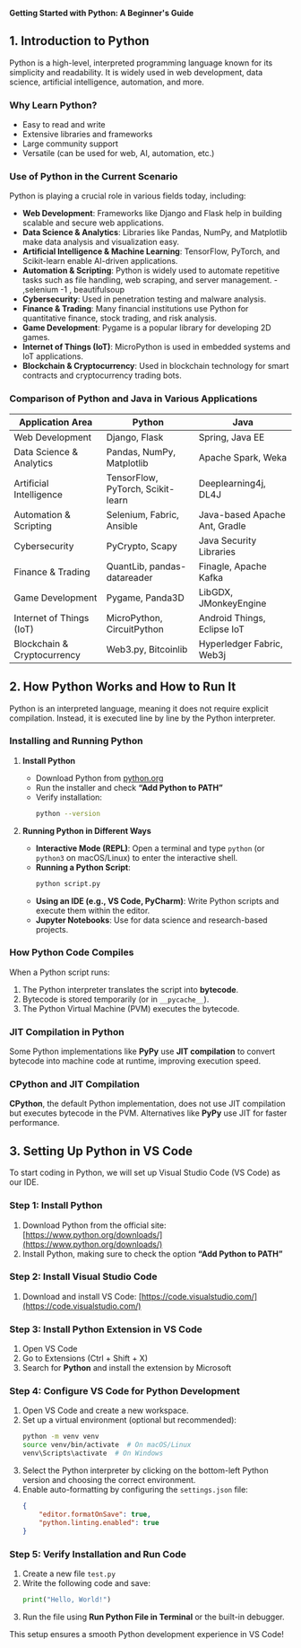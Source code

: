 **Getting Started with Python: A Beginner's Guide**

## 1. Introduction to Python

Python is a high-level, interpreted programming language known for its simplicity and readability. It is widely used in web development, data science, artificial intelligence, automation, and more.

### **Why Learn Python?**

- Easy to read and write
- Extensive libraries and frameworks
- Large community support
- Versatile (can be used for web, AI, automation, etc.)

### **Use of Python in the Current Scenario**

Python is playing a crucial role in various fields today, including:

- **Web Development**: Frameworks like Django and Flask help in building scalable and secure web applications.
- **Data Science & Analytics**: Libraries like Pandas, NumPy, and Matplotlib make data analysis and visualization easy.
- **Artificial Intelligence & Machine Learning**: TensorFlow, PyTorch, and Scikit-learn enable AI-driven applications.
- **Automation & Scripting**: Python is widely used to automate repetitive tasks such as file handling, web scraping, and server management. - ,selenium -1 , beautifulsoup
- **Cybersecurity**: Used in penetration testing and malware analysis.
- **Finance & Trading**: Many financial institutions use Python for quantitative finance, stock trading, and risk analysis.
- **Game Development**: Pygame is a popular library for developing 2D games.
- **Internet of Things (IoT)**: MicroPython is used in embedded systems and IoT applications.
- **Blockchain & Cryptocurrency**: Used in blockchain technology for smart contracts and cryptocurrency trading bots.

### **Comparison of Python and Java in Various Applications**

| Application Area            | Python                            | Java                          |
| --------------------------- | --------------------------------- | ----------------------------- |
| Web Development             | Django, Flask                     | Spring, Java EE               |
| Data Science & Analytics    | Pandas, NumPy, Matplotlib         | Apache Spark, Weka            |
| Artificial Intelligence     | TensorFlow, PyTorch, Scikit-learn | Deeplearning4j, DL4J          |
| Automation & Scripting      | Selenium, Fabric, Ansible         | Java-based Apache Ant, Gradle |
| Cybersecurity               | PyCrypto, Scapy                   | Java Security Libraries       |
| Finance & Trading           | QuantLib, pandas-datareader       | Finagle, Apache Kafka         |
| Game Development            | Pygame, Panda3D                   | LibGDX, JMonkeyEngine         |
| Internet of Things (IoT)    | MicroPython, CircuitPython        | Android Things, Eclipse IoT   |
| Blockchain & Cryptocurrency | Web3.py, Bitcoinlib               | Hyperledger Fabric, Web3j     |

## 2. How Python Works and How to Run It

Python is an interpreted language, meaning it does not require explicit compilation. Instead, it is executed line by line by the Python interpreter.

### **Installing and Running Python**

1. **Install Python**

   - Download Python from [python.org](https://www.python.org/downloads/)
   - Run the installer and check **“Add Python to PATH”**
   - Verify installation:
     ```sh
     python --version
     ```

2. **Running Python in Different Ways**

   - **Interactive Mode (REPL)**: Open a terminal and type `python` (or `python3` on macOS/Linux) to enter the interactive shell.
   - **Running a Python Script**:
     ```sh
     python script.py
     ```
   - **Using an IDE (e.g., VS Code, PyCharm)**: Write Python scripts and execute them within the editor.
   - **Jupyter Notebooks**: Use for data science and research-based projects.

### **How Python Code Compiles**

When a Python script runs:

1. The Python interpreter translates the script into **bytecode**.
2. Bytecode is stored temporarily (or in `__pycache__`).
3. The Python Virtual Machine (PVM) executes the bytecode.


### **JIT Compilation in Python**

Some Python implementations like **PyPy** use **JIT compilation** to convert bytecode into machine code at runtime, improving execution speed.

### **CPython and JIT Compilation**

**CPython**, the default Python implementation, does not use JIT compilation but executes bytecode in the PVM. Alternatives like **PyPy** use JIT for faster performance.

## 3. Setting Up Python in VS Code

To start coding in Python, we will set up Visual Studio Code (VS Code) as our IDE.

### **Step 1: Install Python**

1. Download Python from the official site: [https://www.python.org/downloads/](https://www.python.org/downloads/)
2. Install Python, making sure to check the option **“Add Python to PATH”**

### **Step 2: Install Visual Studio Code**

1. Download and install VS Code: [https://code.visualstudio.com/](https://code.visualstudio.com/)

### **Step 3: Install Python Extension in VS Code**

1. Open VS Code
2. Go to Extensions (Ctrl + Shift + X)
3. Search for **Python** and install the extension by Microsoft

### **Step 4: Configure VS Code for Python Development**

1. Open VS Code and create a new workspace.
2. Set up a virtual environment (optional but recommended):
   ```sh
   python -m venv venv
   source venv/bin/activate  # On macOS/Linux
   venv\Scripts\activate  # On Windows
   ```
3. Select the Python interpreter by clicking on the bottom-left Python version and choosing the correct environment.
4. Enable auto-formatting by configuring the `settings.json` file:
   ```json
   {
       "editor.formatOnSave": true,
       "python.linting.enabled": true
   }
   ```

### **Step 5: Verify Installation and Run Code**

1. Create a new file `test.py`
2. Write the following code and save:
   ```python
   print("Hello, World!")
   ```
3. Run the file using **Run Python File in Terminal** or the built-in debugger.

This setup ensures a smooth Python development experience in VS Code!

